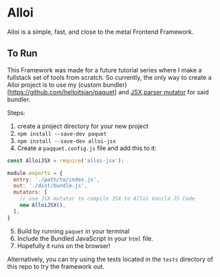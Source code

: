 # Alloi

Alloi is a simple, fast, and close to the metal Frontend Framework.

## To Run
This Framework was made for a future tutorial series where I make a fullstack set of tools from scratch. 
So currently, the only way to create a Alloi project is to use my (custom bundler)[https://github.com/helloitsian/paquet] and [JSX parser mutator](https://github.com/helloitsian/alloi-jsx) for said bundler.

Steps:
1. create a project directory for your new project
2. `npm install --save-dev paquet`
3. `npm install --save-dev alloi-jsx`
4. Create a `paqquet.config.js` file and add this to it:
```javascript
const AlloiJSX = require('alloi-jsx');

module.exports = {
  entry: './path/to/index.js',
  out: './dist/bundle.js',
  mutators: [
    // use JSX mutator to compile JSX to Alloi Vanila JS Code
    new AlloiJSX(),
  ],
}
```
5. Build by running `paquet` in your terminal
6. Include the Bundled JavaScript in your `html` file.
7. Hopefully it runs on the browser!

Alternatively, you can try using the tests located in the `tests` directory of this repo to try the framework out.
